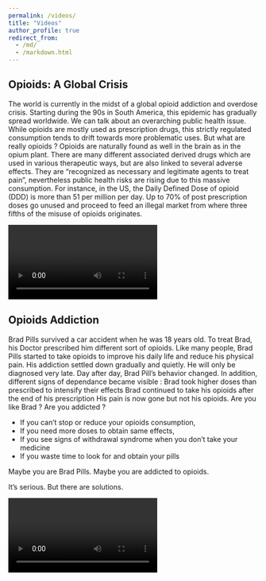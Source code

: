 ```yaml
---
permalink: /videos/
title: "Videos"
author_profile: true
redirect_from: 
  - /md/
  - /markdown.html
---
```


## Opioids: A Global Crisis

The world is currently in the midst of a global opioid addiction and overdose crisis.
Starting during the 90s in South America, this epidemic has gradually spread worldwide.
We can talk about an overarching public health issue.
While opioids are mostly used as prescription drugs, this strictly regulated consumption tends to drift towards more problematic uses.
But what are really opioids ? 
Opioids are naturally found as well in the brain as in the opium plant. 
There are many different associated derived drugs which are used in various therapeutic ways, but are also linked to several adverse effects. 
They are “recognized as necessary and legitimate agents to treat pain”, nevertheless public health risks are rising due to this massive consumption. 
For instance, in the US, the Daily Defined Dose of opioid (DDD) is more than 51 per million per day. Up to 70% of post prescription doses go unused and proceed to feed an illegal market from where three fifths of the misuse of opioids originates.

<video src="https://web.opendrive.com/api/v1/download/file.json/MTZfNzc5NTc3NzZf?inline=1" controls="controls" style="max-width: 730px;">
</video>

## Opioids Addiction

Brad Pills survived a car accident when he was 18 years old. To treat Brad, his Doctor prescribed him different sort of opioids. 
Like many people, Brad Pills started to take opioids to improve his daily life and reduce his physical pain. His addiction settled down gradually and quietly. He will only be diagnosed very late. 
Day after day, Brad Pill’s behavior changed. In addition, different signs of dependance became visible : 
Brad took higher doses than prescribed to intensify their effects 
Brad continued to take his opioids after the end of his prescription
His pain is now gone but not his opioids.
Are you like Brad ? Are you addicted ? 

  * If you can’t stop or reduce your opioids consumption, 
  * If you need more doses to obtain same effects, 
  * If you see signs of withdrawal syndrome when you don’t take your medicine 
  * If you waste time to look for and obtain your pills 

Maybe you are Brad Pills. Maybe you are addicted to opioids. 

It’s serious. But there are solutions. 

<video src="https://web.opendrive.com/api/v1/download/file.json/MTZfNzc5NTc0MDFf?inline=1" controls="controls" style="max-width: 730px;">
</video>
